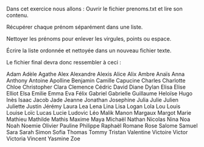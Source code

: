 Dans cet exercice nous allons :
Ouvrir le fichier prenoms.txt et lire son contenu.

Récupérer chaque prénom séparément dans une liste.

Nettoyer les prénoms pour enlever les virgules, points ou espace.

Écrire la liste ordonnée et nettoyée dans un nouveau fichier texte.

Le fichier final devra donc ressembler à ceci :

Adam
Adèle
Agathe
Alex
Alexandre
Alexis
Alice
Alix
Ambre
Anaïs
Anna
Anthony
Antoine
Apolline
Benjamin
Camille
Capucine
Charles
Charlotte
Chloe
Christopher
Clara
Clemence
Cédric
David
Diane
Dylan
Elisa
Elise
Elliot
Elsa
Emilie
Emma
Eva
Félix
Gabriel
Gabrielle
Guillaume
Heloïse
Hugo
Inès
Isaac
Jacob
Jade
Jeanne
Jonathan
Josephine
Julia
Julie
Julien
Juliette
Justin
Jérémy
Laura
Lea
Lena
Lina
Lisa
Logan
Lola
Lou
Louis
Louise
Loïc
Lucas
Lucie
Ludovic
Léo
Malik
Manon
Margaux
Margot
Marie
Mathieu
Mathilde
Mathis
Maxime
Maya
Michaël
Nathan
Nicolas
Nina
Noa
Noah
Noemie
Olivier
Pauline
Philippe
Raphaël
Romane
Rose
Salome
Samuel
Sara
Sarah
Simon
Sofia
Thomas
Tommy
Tristan
Valentine
Victoire
Victor
Victoria
Vincent
Yasmine
Zoe